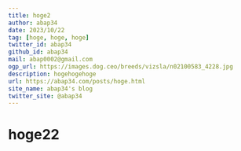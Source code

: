 ```yaml
---
title: hoge2
author: abap34
date: 2023/10/22
tag: [hoge, hoge, hoge]
twitter_id: abap34
github_id: abap34
mail: abap0002@gmail.com
ogp_url: https://images.dog.ceo/breeds/vizsla/n02100583_4228.jpg
description: hogehogehoge
url: https://abap34.com/posts/hoge.html
site_name: abap34's blog
twitter_site: @abap34
---
```



# hoge22